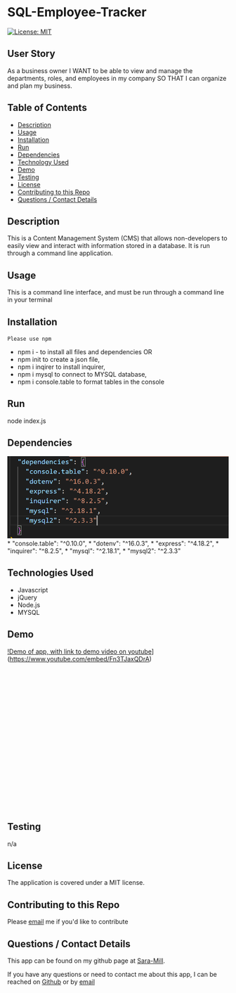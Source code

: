 # SQL-Employee-Tracker

  [![License: MIT](https://img.shields.io/badge/License-MIT-yellow.svg)](https://opensource.org/licenses/MIT)
  
## User Story
As a business owner
I WANT to be able to view and manage the departments, roles, and employees in my company  SO THAT I can organize and plan my business.

  ## Table of Contents
  * [Description](#description)
  * [Usage](#usefaq)
  * [Installation](#install)
  * [Run](#run)
  * [Dependencies](#dependencies)
  * [Technology Used](#techno)
  * [Demo](#demo)
  * [Testing](#test)
  * [License](#license)
  * [Contributing to this Repo](#contributing)
  * [Questions / Contact Details](#questions)
  
  <a name = 'description'></a>
  ## Description
  This is a Content Management System (CMS)  that allows non-developers to easily view and interact with information stored in a database.  It is run through a command line application.

  <a name = 'usefaq'></a>
  ## Usage
  This is a command line interface, and must be run through a command line in your terminal

  <a name = 'install'></a>
  ## Installation   
    Please use npm 
  * npm i - to install all files and dependencies OR
  * npm init to create a json file,
  * npm i inqirer to install inquirer,  
  * npm i mysql to connect to MYSQL database, 
  * npm i console.table to format tables in the console
  
  <a name = 'run'></a>
  ## Run
  node index.js

  <a name = 'dependencies'></a>
  ## Dependencies
  ![image of dependencies screenshot:](dependencies.png)
    * "console.table": "^0.10.0",
    * "dotenv": "^16.0.3",
    * "express": "^4.18.2",
    * "inquirer": "^8.2.5",
    * "mysql": "^2.18.1",
    * "mysql2": "^2.3.3"

    
  <a name = 'techno'></a>
  ## Technologies Used
  * Javascript
  * jQuery
  * Node.js
  * MYSQL  

<a name ='demo'></a>
  ## Demo
  [!Demo of app, with link to demo video on youtube](https://img.youtube.com/vi/YOUTUBE_VIDEO_ID_HERE/0.jpg)](https://www.youtube.com/embed/Fn3TJaxQDrA)
<iframe width="560" height="315" src="" title="YouTube video player" frameborder="0" allow="accelerometer; autoplay; clipboard-write; encrypted-media; gyroscope; picture-in-picture" allowfullscreen></iframe>




    

    
    
  <a name = 'test'></a>
  ## Testing
  n/a

  <a name = 'license'></a>
  ## License
  The application is covered under a MIT license.

  <a name = 'contributing'></a>
  ## Contributing to this Repo
  Please [email](smilligan0183@gmail.com) me if you'd like to contribute

  <a name = 'questions'></a>
  ## Questions / Contact Details
  This app can be found on my github page at [Sara-Mill](https://github.com/Sara-Mill).
  

  If you have any questions or need to contact me about this app, I can be reached on [Github](https://github.com/Sara-Mill) or by [email](smilligan0183@gmail.com)
